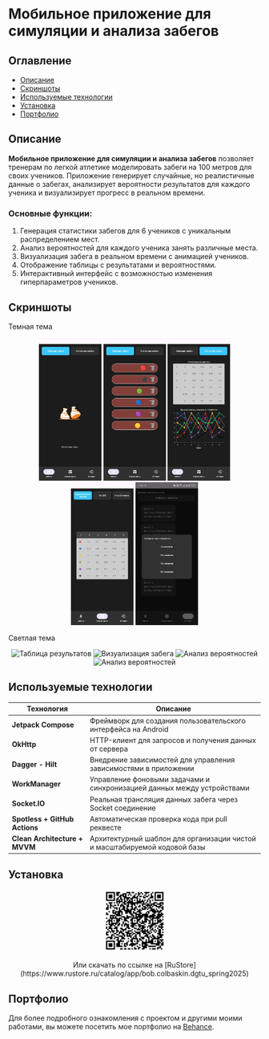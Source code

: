 # Мобильное приложение для симуляции и анализа забегов

## Оглавление
- [Описание](#описание)
- [Скриншоты](#скриншоты)
- [Используемые технологии](#используемые-технологии)
- [Установка](#установка)
- [Портфолио](#портфолио)

## Описание
**Мобильное приложение для симуляции и анализа забегов** позволяет тренерам по легкой атлетике моделировать забеги на 100 метров для своих учеников. Приложение генерирует случайные, но реалистичные данные о забегах, анализирует вероятности результатов для каждого ученика и визуализирует прогресс в реальном времени.

### Основные функции:
1. Генерация статистики забегов для 6 учеников с уникальным распределением мест.
2. Анализ вероятностей для каждого ученика занять различные места.
3. Визуализация забега в реальном времени с анимацией учеников.
4. Отображение таблицы с результатами и вероятностями.
5. Интерактивный интерфейс с возможностью изменения гиперпараметров учеников.

## Скриншоты
Темная тема
<p align="center">
  <img src="screenshots/1.jpg" alt="Главный экран - Симуляция забега" width="125" />
  <img src="screenshots/2-dark.jpg" alt="Таблица результатов" width="125" />
  <img src="screenshots/3-dark.jpg" alt="Визуализация забега" width="125" />
  <img src="screenshots/4-dark.jpg" alt="Анализ вероятностей" width="125" />
  <img src="screenshots/5-dark.jpg" alt="Анализ вероятностей" width="125" />
</p>

Светлая тема
<p align="center">
  <img src="screenshots/2-дшпре.jpg" alt="Таблица результатов" width="125" />
  <img src="screenshots/3-дшпре.jpg" alt="Визуализация забега" width="125" />
  <img src="screenshots/4-дшпре.jpg" alt="Анализ вероятностей" width="125" />
  <img src="screenshots/5-дшпре.jpg" alt="Анализ вероятностей" width="125" />
</p>

## Используемые технологии
| Технология                    | Описание                                                                  |
|-------------------------------|---------------------------------------------------------------------------|
| **Jetpack Compose**           | Фреймворк для создания пользовательского интерфейса на Android            | |
| **OkHttp**                    | HTTP-клиент для запросов и получения данных от сервера                    |
| **Dagger - Hilt**             | Внедрение зависимостей для управления зависимостями в приложении          |
| **WorkManager**               | Управление фоновыми задачами и синхронизацией данных между устройствами   |
| **Socket.IO**                 | Реальная трансляция данных забега через Socket соединение                 |
| **Spotless + GitHub Actions** | Автоматическая проверка кода при pull реквесте                            |
| **Clean Architecture + MVVM** | Архитектурный шаблон для организации чистой и масштабируемой кодовой базы |

## Установка
<p align="center"> <img src="screenshots/qr.png" alt="Главный экран - Симуляция забега" width="125" /> </p>
<p align="center">Или скачать по ссылке на [RuStore](https://www.rustore.ru/catalog/app/bob.colbaskin.dgtu_spring2025) </p>

## Портфолио
Для более подробного ознакомления с проектом и другими моими работами, вы можете посетить мое портфолио на [Behance](https://www.behance.net/gallery/222004489/Android-Developer-Portfolio).